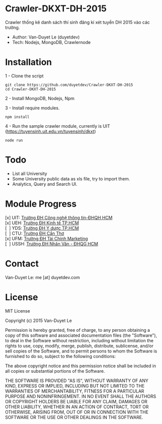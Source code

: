 # Crawler-DKXT-DH-2015
Crawler thống kê danh sách thí sinh đăng kí xét tuyển DH 2015 vào các trường.

* Author: Van-Duyet Le (duyetdev)
* Tech: Nodejs, MongoDB, Crawlernode

# Installation

1 - Clone the script 
````
git clone https://github.com/duyetdev/Crawler-DKXT-DH-2015
cd Crawler-DKXT-DH-2015
````

2 - Install MongoDB, Nodejs, Npm 

3 - Install require modules. 
````
npm install
````

4 - Run the sample crawler module, currently is UIT (https://tuyensinh.uit.edu.vn/tuyensinh/dkxt)
````
node run
````

# Todo 

* List all University
* Some University public data as xls file, try to import them.
* Analytics, Query and Search UI.

# Module Progress

[x] UIT: [Trường ĐH Công nghệ thông tin-ĐHQH HCM](http://tuyensinh.uit.edu.vn) <br />
[x] UEH: [Trường ĐH Kinh tế TP.HCM](http://tuyensinh.dev.ueh.edu.vn) <br />
[&nbsp;&nbsp;] YDS: [Trường ĐH Y dược TP.HCM](http://moodle.yds.edu.vn/yds2/tuyensinh/2015/yds_bangdiem.php) <br />
[&nbsp;&nbsp;] CTU: [Trường ĐH Cần Thơ](http://kqxt.ctu.edu.vn/) <br />
[x] UFM: [Trường ĐH Tài Chính Marketing](http://xettuyen.ufm.edu.vn/) <br />
[&nbsp;&nbsp;] USSH: [Trường ĐH Nhân Văn - ĐHQG HCM](http://dt.hcmussh.edu.vn/?ArticleId=d6d7bff3-2b68-4c8e-9a07-03751f37cdc1) <br />

# Contact 

Van-Duyet Le: me [at] duyetdev.com

# License

MIT License

Copyright (c) 2015 Van-Duyet Le

Permission is hereby granted, free of charge, to any person obtaining a copy of this software and associated documentation files (the "Software"), to deal in the Software without restriction, including without limitation the rights to use, copy, modify, merge, publish, distribute, sublicense, and/or sell copies of the Software, and to permit persons to whom the Software is furnished to do so, subject to the following conditions:

The above copyright notice and this permission notice shall be included in all copies or substantial portions of the Software.

THE SOFTWARE IS PROVIDED "AS IS", WITHOUT WARRANTY OF ANY KIND, EXPRESS OR IMPLIED, INCLUDING BUT NOT LIMITED TO THE WARRANTIES OF MERCHANTABILITY, FITNESS FOR A PARTICULAR PURPOSE AND NONINFRINGEMENT. IN NO EVENT SHALL THE AUTHORS OR COPYRIGHT HOLDERS BE LIABLE FOR ANY CLAIM, DAMAGES OR OTHER LIABILITY, WHETHER IN AN ACTION OF CONTRACT, TORT OR OTHERWISE, ARISING FROM, OUT OF OR IN CONNECTION WITH THE SOFTWARE OR THE USE OR OTHER DEALINGS IN THE SOFTWARE.
